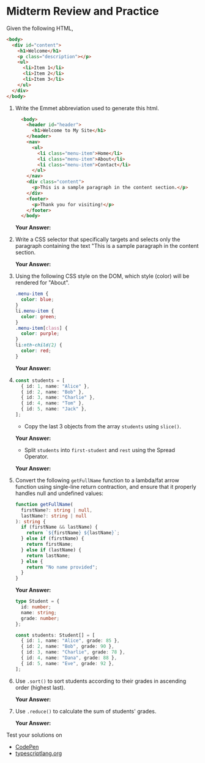 # Midterm Review and Practice

Given the following HTML,

```html
<body>
  <div id="content">
    <h1>Welcome</h1>
    <p class="description"></p>
    <ul>
      <li>Item 1</li>
      <li>Item 2</li>
      <li>Item 3</li>
    </ul>
  </div>
</body>
```

1. Write the Emmet abbreviation used to generate this html.

   ```HTML
     <body>
       <header id="header">
         <h1>Welcome to My Site</h1>
       </header>
       <nav>
         <ul>
           <li class="menu-item">Home</li>
           <li class="menu-item">About</li>
           <li class="menu-item">Contact</li>
         </ul>
       </nav>
       <div class="content">
         <p>This is a sample paragraph in the content section.</p>
       </div>
       <footer>
         <p>Thank you for visiting!</p>
       </footer>
     </body>
   ```

   **Your Answer:**

2. Write a CSS selector that specifically targets and selects only the paragraph containing the text "This is a sample paragraph in the content section.

   **Your Answer:**

3. Using the following CSS style on the DOM, which style (color) will be rendered for "About".

   ```css
   .menu-item {
     color: blue;
   }
   li.menu-item {
     color: green;
   }
   .menu-item[class] {
     color: purple;
   }
   li:nth-child(2) {
     color: red;
   }
   ```

   **Your Answer:**

4. ```typescript
   const students = [
     { id: 1, name: "Alice" },
     { id: 2, name: "Bob" },
     { id: 3, name: "Charlie" },
     { id: 4, name: "Tom" },
     { id: 5, name: "Jack" },
   ];
   ```

   - Copy the last 3 objects from the array `students` using `slice()`.

   **Your Answer:**

   - Split `students` into `first-student` and `rest` using the Spread Operator.

   **Your Answer:**

5. Convert the following `getFullName` function to a lambda/fat arrow function using single-line return contraction, and ensure that it properly handles null and undefined values:

   ```typescript
   function getFullName(
     firstName?: string | null,
     lastName?: string | null
   ): string {
     if (firstName && lastName) {
       return `${firstName} ${lastName}`;
     } else if (firstName) {
       return firstName;
     } else if (lastName) {
       return lastName;
     } else {
       return "No name provided";
     }
   }
   ```

   **Your Answer:**

   ```typescript
   type Student = {
     id: number;
     name: string;
     grade: number;
   };

   const students: Student[] = [
     { id: 1, name: "Alice", grade: 85 },
     { id: 2, name: "Bob", grade: 90 },
     { id: 3, name: "Charlie", grade: 78 },
     { id: 4, name: "Dana", grade: 88 },
     { id: 5, name: "Eve", grade: 92 },
   ];
   ```

6. Use `.sort()` to sort students according to their grades in ascending order (highest last).

   **Your Answer:**

7. Use `.reduce()` to calculate the sum of students' grades.

   **Your Answer:**

Test your solutions on

- [CodePen](https://codepen.io/Yong-Zhuang/pen/yLdwRLP)
- [typescriptlang.org](https://www.typescriptlang.org/play?#code/Q)
